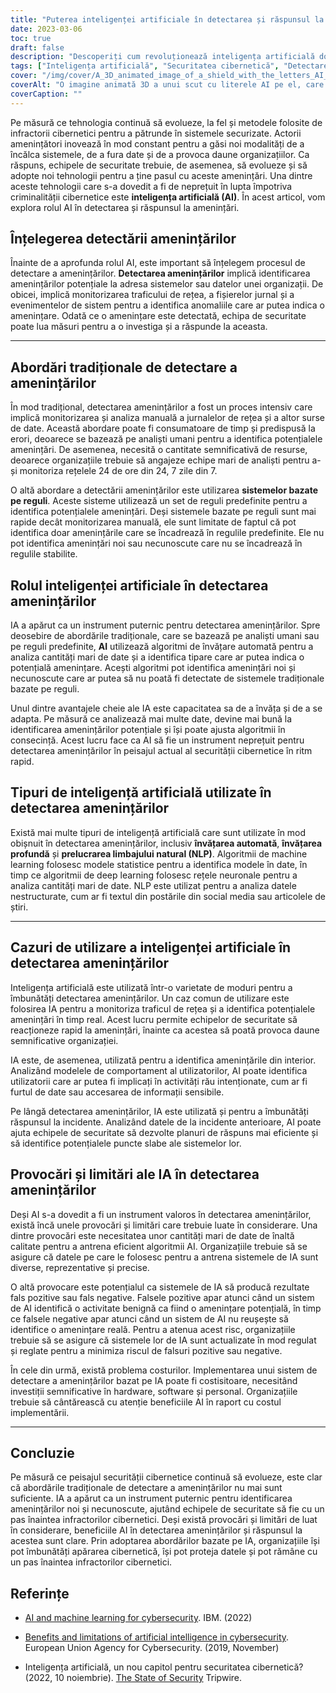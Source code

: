 ```yaml
---
title: "Puterea inteligenței artificiale în detectarea și răspunsul la amenințări"
date: 2023-03-06
toc: true
draft: false
description: "Descoperiți cum revoluționează inteligența artificială domeniul detectării și răspunsului la amenințări, precum și provocările și limitările pe care le prezintă."
tags: ["Inteligența artificială", "Securitatea cibernetică", "Detectarea amenințărilor", "Răspuns la amenințări", "Învățare automată", "Învățare profundă", "Procesarea limbajului natural", "Algoritmi AI", "Securitatea rețelelor", "Securitatea datelor", "Apărare cibernetică", "Răspuns la incidente", "Amenințări din interior", "Echipe de securitate", "Monitorizare în timp real", "Sisteme bazate pe reguli", "Criminalitatea informatică", "Vulnerabilități", "Securitate adaptivă", "Reziliența cibernetică"]
cover: "/img/cover/A_3D_animated_image_of_a_shield_with_the_letters_AI_on_it.png"
coverAlt: "O imagine animată 3D a unui scut cu literele AI pe el, care blochează săgețile care se apropie și care simbolizează amenințările cibernetice."
coverCaption: ""
---
```


Pe măsură ce tehnologia continuă să evolueze, la fel și metodele folosite de infractorii cibernetici pentru a pătrunde în sistemele securizate. Actorii amenințători inovează în mod constant pentru a găsi noi modalități de a încălca sistemele, de a fura date și de a provoca daune organizațiilor. Ca răspuns, echipele de securitate trebuie, de asemenea, să evolueze și să adopte noi tehnologii pentru a ține pasul cu aceste amenințări. Una dintre aceste tehnologii care s-a dovedit a fi de neprețuit în lupta împotriva criminalității cibernetice este **inteligența artificială (AI)**. În acest articol, vom explora rolul AI în detectarea și răspunsul la amenințări.

## Înțelegerea detectării amenințărilor

Înainte de a aprofunda rolul AI, este important să înțelegem procesul de detectare a amenințărilor. **Detectarea amenințărilor** implică identificarea amenințărilor potențiale la adresa sistemelor sau datelor unei organizații. De obicei, implică monitorizarea traficului de rețea, a fișierelor jurnal și a evenimentelor de sistem pentru a identifica anomaliile care ar putea indica o amenințare. Odată ce o amenințare este detectată, echipa de securitate poate lua măsuri pentru a o investiga și a răspunde la aceasta.

____

## Abordări tradiționale de detectare a amenințărilor

În mod tradițional, detectarea amenințărilor a fost un proces intensiv care implică monitorizarea și analiza manuală a jurnalelor de rețea și a altor surse de date. Această abordare poate fi consumatoare de timp și predispusă la erori, deoarece se bazează pe analiști umani pentru a identifica potențialele amenințări. De asemenea, necesită o cantitate semnificativă de resurse, deoarece organizațiile trebuie să angajeze echipe mari de analiști pentru a-și monitoriza rețelele 24 de ore din 24, 7 zile din 7.

O altă abordare a detectării amenințărilor este utilizarea **sistemelor bazate pe reguli**. Aceste sisteme utilizează un set de reguli predefinite pentru a identifica potențialele amenințări. Deși sistemele bazate pe reguli sunt mai rapide decât monitorizarea manuală, ele sunt limitate de faptul că pot identifica doar amenințările care se încadrează în regulile predefinite. Ele nu pot identifica amenințări noi sau necunoscute care nu se încadrează în regulile stabilite.

## Rolul inteligenței artificiale în detectarea amenințărilor

IA a apărut ca un instrument puternic pentru detectarea amenințărilor. Spre deosebire de abordările tradiționale, care se bazează pe analiști umani sau pe reguli predefinite, **AI** utilizează algoritmi de învățare automată pentru a analiza cantități mari de date și a identifica tipare care ar putea indica o potențială amenințare. Acești algoritmi pot identifica amenințări noi și necunoscute care ar putea să nu poată fi detectate de sistemele tradiționale bazate pe reguli.

Unul dintre avantajele cheie ale IA este capacitatea sa de a învăța și de a se adapta. Pe măsură ce analizează mai multe date, devine mai bună la identificarea amenințărilor potențiale și își poate ajusta algoritmii în consecință. Acest lucru face ca AI să fie un instrument neprețuit pentru detectarea amenințărilor în peisajul actual al securității cibernetice în ritm rapid.

## Tipuri de inteligență artificială utilizate în detectarea amenințărilor

Există mai multe tipuri de inteligență artificială care sunt utilizate în mod obișnuit în detectarea amenințărilor, inclusiv **învățarea automată**, **învățarea profundă** și **prelucrarea limbajului natural (NLP)**. Algoritmii de machine learning folosesc modele statistice pentru a identifica modele în date, în timp ce algoritmii de deep learning folosesc rețele neuronale pentru a analiza cantități mari de date. NLP este utilizat pentru a analiza datele nestructurate, cum ar fi textul din postările din social media sau articolele de știri.

_____

## Cazuri de utilizare a inteligenței artificiale în detectarea amenințărilor

Inteligența artificială este utilizată într-o varietate de moduri pentru a îmbunătăți detectarea amenințărilor. Un caz comun de utilizare este folosirea IA pentru a monitoriza traficul de rețea și a identifica potențialele amenințări în timp real. Acest lucru permite echipelor de securitate să reacționeze rapid la amenințări, înainte ca acestea să poată provoca daune semnificative organizației.

IA este, de asemenea, utilizată pentru a identifica amenințările din interior. Analizând modelele de comportament al utilizatorilor, AI poate identifica utilizatorii care ar putea fi implicați în activități rău intenționate, cum ar fi furtul de date sau accesarea de informații sensibile.

Pe lângă detectarea amenințărilor, IA este utilizată și pentru a îmbunătăți răspunsul la incidente. Analizând datele de la incidente anterioare, AI poate ajuta echipele de securitate să dezvolte planuri de răspuns mai eficiente și să identifice potențialele puncte slabe ale sistemelor lor.

## Provocări și limitări ale IA în detectarea amenințărilor

Deși AI s-a dovedit a fi un instrument valoros în detectarea amenințărilor, există încă unele provocări și limitări care trebuie luate în considerare. Una dintre provocări este necesitatea unor cantități mari de date de înaltă calitate pentru a antrena eficient algoritmii AI. Organizațiile trebuie să se asigure că datele pe care le folosesc pentru a antrena sistemele de IA sunt diverse, reprezentative și precise.

O altă provocare este potențialul ca sistemele de IA să producă rezultate fals pozitive sau fals negative. Falsele pozitive apar atunci când un sistem de AI identifică o activitate benignă ca fiind o amenințare potențială, în timp ce falsele negative apar atunci când un sistem de AI nu reușește să identifice o amenințare reală. Pentru a atenua acest risc, organizațiile trebuie să se asigure că sistemele lor de IA sunt actualizate în mod regulat și reglate pentru a minimiza riscul de falsuri pozitive sau negative.

În cele din urmă, există problema costurilor. Implementarea unui sistem de detectare a amenințărilor bazat pe IA poate fi costisitoare, necesitând investiții semnificative în hardware, software și personal. Organizațiile trebuie să cântărească cu atenție beneficiile AI în raport cu costul implementării.

_____

## Concluzie

Pe măsură ce peisajul securității cibernetice continuă să evolueze, este clar că abordările tradiționale de detectare a amenințărilor nu mai sunt suficiente. IA a apărut ca un instrument puternic pentru identificarea amenințărilor noi și necunoscute, ajutând echipele de securitate să fie cu un pas înaintea infractorilor cibernetici. Deși există provocări și limitări de luat în considerare, beneficiile AI în detectarea amenințărilor și răspunsul la acestea sunt clare. Prin adoptarea abordărilor bazate pe IA, organizațiile își pot îmbunătăți apărarea cibernetică, își pot proteja datele și pot rămâne cu un pas înaintea infractorilor cibernetici.

## Referințe
- [AI and machine learning for cybersecurity](https://www.ibm.com/security/artificial-intelligence). IBM. (2022)

- [Benefits and limitations of artificial intelligence in cybersecurity](https://www.enisa.europa.eu/topics/artificial-intelligence-and-cybersecurity/benefits-and-limitations). European Union Agency for Cybersecurity. (2019, November)

- Inteligența artificială, un nou capitol pentru securitatea cibernetică? (2022, 10 noiembrie). [The State of Security](https://www.tripwire.com/state-of-security/artificial-intelligence-new-chapter-cybersecurity) Tripwire.

